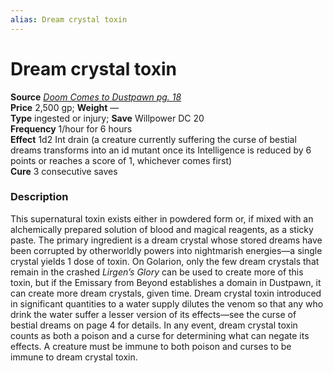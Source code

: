 ```yaml
---
alias: Dream crystal toxin
---
```


# Dream crystal toxin

**Source** [_Doom Comes to Dustpawn pg. 18_](http://paizo.com/products/btpy8xc5?Pathfinder-Module-Doom-Comes-to-Dustpawn)  
**Price** 2,500 gp; **Weight** —  
**Type** ingested or injury; **Save** Willpower DC 20  
**Frequency** 1/hour for 6 hours  
**Effect** 1d2 Int drain (a creature currently suffering the curse of bestial dreams transforms into an id mutant once its Intelligence is reduced by 6 points or reaches a score of 1, whichever comes first)  
**Cure** 3 consecutive saves

### Description

This supernatural toxin exists either in powdered form or, if mixed with an alchemically prepared solution of blood and magical reagents, as a sticky paste. The primary ingredient is a dream crystal whose stored dreams have been corrupted by otherworldly powers into nightmarish energies—a single crystal yields 1 dose of toxin. On Golarion, only the few dream crystals that remain in the crashed _Lirgen’s Glory_ can be used to create more of this toxin, but if the Emissary from Beyond establishes a domain in Dustpawn, it can create more dream crystals, given time. Dream crystal toxin introduced in significant quantities to a water supply dilutes the venom so that any who drink the water suffer a lesser version of its effects—see the curse of bestial dreams on page 4 for details. In any event, dream crystal toxin counts as both a poison and a curse for determining what can negate its effects. A creature must be immune to both poison and curses to be immune to dream crystal toxin.
